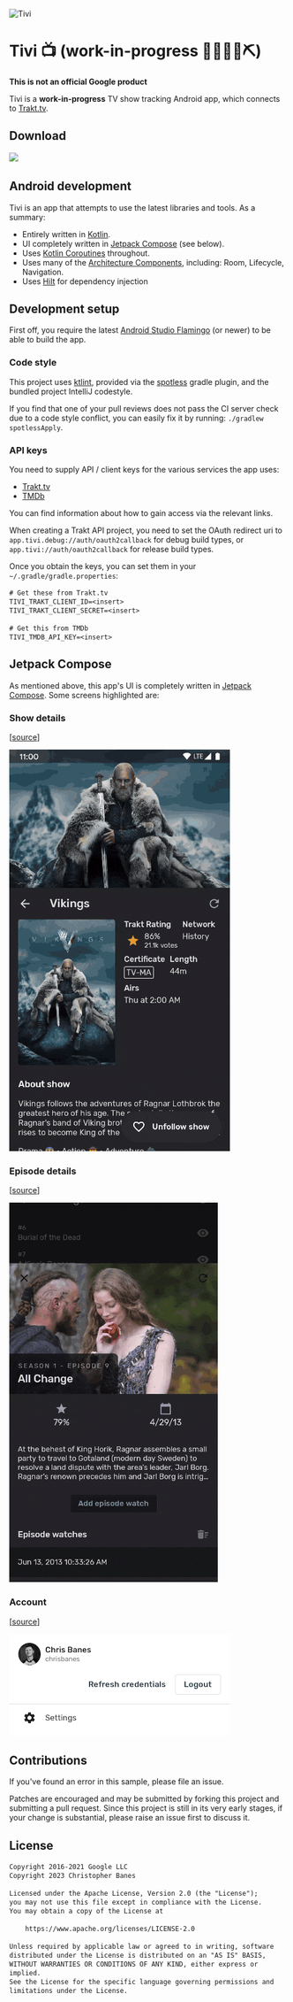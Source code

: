 ![Tivi](art/banner.png)

# Tivi 📺 (work-in-progress 👷🔧️👷‍♀️⛏)

**This is not an official Google product**

Tivi is a **work-in-progress** TV show tracking Android app, which connects to
[Trakt.tv](https://www.trakt.tv).


## Download

<a href="https://play.google.com/store/apps/details?id=app.tivi" target="_blank">
<img src="https://play.google.com/intl/en_gb/badges/static/images/badges/en_badge_web_generic.png" width=240 />
</a>

## Android development

Tivi is an app that attempts to use the latest libraries and tools. As a summary:

 * Entirely written in [Kotlin](https://kotlinlang.org/).
 * UI completely written in [Jetpack Compose](https://developer.android.com/jetpack/compose) (see below).
 * Uses [Kotlin Coroutines](https://kotlinlang.org/docs/reference/coroutines/coroutines-guide.html) throughout.
 * Uses many of the [Architecture Components](https://developer.android.com/topic/libraries/architecture/), including: Room, Lifecycle, Navigation.
 * Uses [Hilt](https://dagger.dev/hilt/) for dependency injection

## Development setup

First off, you require the latest [Android Studio Flamingo](https://developer.android.com/studio/preview) (or newer) to be able to build the app.

### Code style

This project uses [ktlint](https://github.com/pinterest/ktlint), provided via
the [spotless](https://github.com/diffplug/spotless) gradle plugin, and the bundled project IntelliJ codestyle.

If you find that one of your pull reviews does not pass the CI server check due to a code style conflict, you can
easily fix it by running: `./gradlew spotlessApply`.

### API keys

You need to supply API / client keys for the various services the
app uses:

- [Trakt.tv](https://trakt.docs.apiary.io)
- [TMDb](https://developers.themoviedb.org)

You can find information about how to gain access via the relevant links.

When creating a Trakt API project, you need to set the OAuth redirect uri to `app.tivi.debug://auth/oauth2callback` for debug build types, or `app.tivi://auth/oauth2callback` for release build types.

Once you obtain the keys, you can set them in your `~/.gradle/gradle.properties`:

```
# Get these from Trakt.tv
TIVI_TRAKT_CLIENT_ID=<insert>
TIVI_TRAKT_CLIENT_SECRET=<insert>

# Get this from TMDb
TIVI_TMDB_API_KEY=<insert>
```

## Jetpack Compose
As mentioned above, this app's UI is completely written in [Jetpack Compose](https://developer.android.com/jetpack/compose). Some screens highlighted are:

### Show details
[[source](/ui-showdetails)]

![Show Details demo](art/show-details.gif)

### Episode details
[[source](/ui-episodedetails)]

![Show Details demo](art/episode-details.gif)

### Account
[[source](/ui-account)]

![Show Details demo](art/account.png)

## Contributions

If you've found an error in this sample, please file an issue.

Patches are encouraged and may be submitted by forking this project and
submitting a pull request. Since this project is still in its very early stages,
if your change is substantial, please raise an issue first to discuss it.

## License

```
Copyright 2016-2021 Google LLC
Copyright 2023 Christopher Banes

Licensed under the Apache License, Version 2.0 (the "License");
you may not use this file except in compliance with the License.
You may obtain a copy of the License at

    https://www.apache.org/licenses/LICENSE-2.0

Unless required by applicable law or agreed to in writing, software
distributed under the License is distributed on an "AS IS" BASIS,
WITHOUT WARRANTIES OR CONDITIONS OF ANY KIND, either express or implied.
See the License for the specific language governing permissions and
limitations under the License.
```
